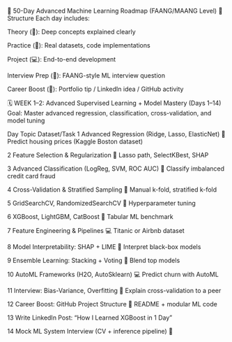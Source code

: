 🚀 50-Day Advanced Machine Learning Roadmap (FAANG/MAANG Level)
🔧 Structure
Each day includes:

Theory (📘): Deep concepts explained clearly

Practice (🧪): Real datasets, code implementations

Project (💻): End-to-end development

Interview Prep (🎯): FAANG-style ML interview question

Career Boost (🔗): Portfolio tip / LinkedIn idea / GitHub activity

🗓️ WEEK 1–2: Advanced Supervised Learning + Model Mastery (Days 1–14)
Goal: Master advanced regression, classification, cross-validation, and model tuning

Day	Topic	Dataset/Task
1	Advanced Regression (Ridge, Lasso, ElasticNet) 📘	Predict housing prices (Kaggle Boston dataset)

2	Feature Selection & Regularization 🧪	Lasso path, SelectKBest, SHAP

3	Advanced Classification (LogReg, SVM, ROC AUC) 📘	Classify imbalanced credit card fraud

4	Cross-Validation & Stratified Sampling 🧪	Manual k-fold, stratified k-fold

5	GridSearchCV, RandomizedSearchCV 📘	Hyperparameter tuning

6	XGBoost, LightGBM, CatBoost 🎯	Tabular ML benchmark

7	Feature Engineering & Pipelines 💻	Titanic or Airbnb dataset

8	Model Interpretability: SHAP + LIME 📘	Interpret black-box models

9	Ensemble Learning: Stacking + Voting 🧪	Blend top models

10	AutoML Frameworks (H2O, AutoSklearn) 💻	Predict churn with AutoML

11	Interview: Bias-Variance, Overfitting 🎯	Explain cross-validation to a peer

12	Career Boost: GitHub Project Structure 🔗	README + modular ML code

13	Write LinkedIn Post: “How I Learned XGBoost in 1 Day”	

14	Mock ML System Interview (CV + inference pipeline) 🎯	
